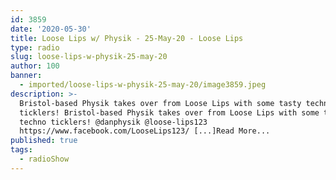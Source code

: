 ```yaml
---
id: 3859
date: '2020-05-30'
title: Loose Lips w/ Physik - 25-May-20 - Loose Lips
type: radio
slug: loose-lips-w-physik-25-may-20
author: 100
banner:
  - imported/loose-lips-w-physik-25-may-20/image3859.jpeg
description: >-
  Bristol-based Physik takes over from Loose Lips with some tasty techno
  ticklers! Bristol-based Physik takes over from Loose Lips with some tasty
  techno ticklers! @danphysik @loose-lips123
  https://www.facebook.com/LooseLips123/ [...]Read More...
published: true
tags:
  - radioShow
---
```

